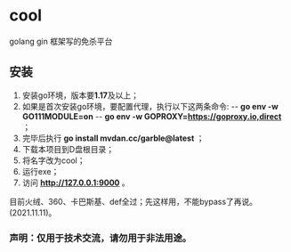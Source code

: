 # cool
golang gin 框架写的免杀平台
## 安装
1. 安装go环境，版本要**1.17**及以上；
2. 如果是首次安装go环境，要配置代理，执行以下这两条命令:
 --  **go env -w GO111MODULE=on** 
 --  **go env -w GOPROXY=https://goproxy.io,direct** ；
3. 完毕后执行 **go install mvdan.cc/garble@latest** ；
4. 下载本项目到D盘根目录；
5. 将名字改为cool；
6. 运行exe；
7. 访问 **http://127.0.0.1:9000** 。

目前火绒、360、卡巴斯基、def全过；先这样用，不能bypass了再说。(2021.11.11)。

### 声明：仅用于技术交流，请勿用于非法用途。
